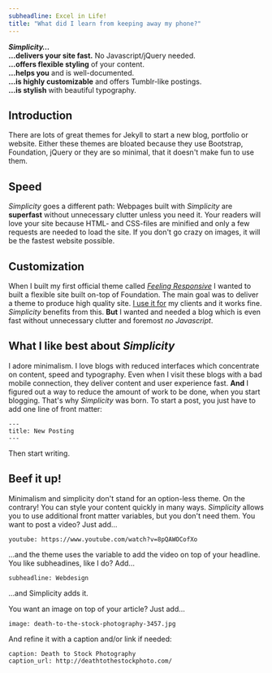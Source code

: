 ```yaml
---
subheadline: Excel in Life!
title: "What did I learn from keeping away my phone?"
---
```

***Simplicity…***<br>
**…delivers your site fast.** No Javascript/jQuery needed.<br>
**…offers flexible styling** of your content.<br>
**…helps you** and is well-documented.<br>
**…is highly customizable** and offers Tumblr-like postings.<br>
**…is stylish** with beautiful typography.
<!--more-->


## Introduction

There are lots of great themes for Jekyll to start a new blog, portfolio or website. Either these themes are bloated because they use Bootstrap, Foundation, jQuery or they are so minimal, that it doesn't make fun to use them.


## Speed

*Simplicity* goes a different path: Webpages built with *Simplicity* are **superfast** without unnecessary clutter unless you need it. Your readers will love your site because HTML- and CSS-files are minified and only a few requests are needed to load the site. If you don't go crazy on images, it will be the fastest website possible.



## Customization

When I built my first official theme called [*Feeling Responsive*][1] I wanted to built a flexible site built on-top of Foundation. The main goal was to deliver a theme to produce high quality site. [I use it for][2] my clients and it works fine. *Simplicity* benefits from this. **But** I wanted and needed a blog which is even fast without unnecessary clutter and foremost *no Javascript*.



## What I like best about *Simplicity*

I adore minimalism. I love blogs with reduced interfaces which concentrate on content, speed and typography. Even when I visit these blogs with a bad mobile connection, they deliver content and user experience fast. **And** I figured out a way to reduce the amount of work to be done, when you start blogging. That's why *Simplicity* was born. To start a post, you just have to add one line of front matter:

~~~
---
title: New Posting
---
~~~

Then start writing.


## Beef it up!

Minimalism and simplicity don't stand for an option-less theme. On the contrary! You can style your content quickly in many ways. *Simplicity* allows you to use additional front matter variables, but you don't need them. You want to post a video? Just add…

    youtube: https://www.youtube.com/watch?v=8pQAWOCofXo

…and the theme uses the variable to add the video on top of your headline. You like subheadines, like I do? Add…

    subheadline: Webdesign

…and Simplicity adds it.

You want an image on top of your article? Just add…

    image: death-to-the-stock-photography-3457.jpg

And refine it with a caption and/or link if needed:

    caption: Death to Stock Photography
    caption_url: http://deathtothestockphoto.com/






 [1]: http://abhang.github.io/abhangblog/
 [2]: http://abhang.github.io/
 [3]: #
 [4]: #
 [5]: #
 [6]: #
 [7]: #
 [8]: #
 [9]: #
 [10]: #
